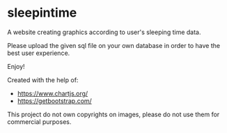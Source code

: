 # sleepintime
A website creating graphics according to user's sleeping time data.

Please upload the given sql file on your own database in order to have the best user experience.

Enjoy!

Created with the help of:
- https://www.chartjs.org/
- https://getbootstrap.com/

This project do not own copyrights on images, please do not use them for commercial purposes.
